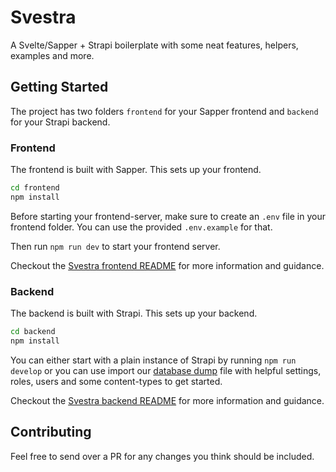 # Svestra

A Svelte/Sapper + Strapi boilerplate with some neat features, helpers, examples and more.

## Getting Started

The project has two folders `frontend` for your Sapper frontend and `backend` for your Strapi backend.


### Frontend

The frontend is built with Sapper. This sets up your frontend.
```bash
cd frontend
npm install
```

Before starting your frontend-server, make sure to create an `.env` file in
your frontend folder. You can use the provided `.env.example` for that.

Then run `npm run dev` to start your frontend server.

Checkout the [Svestra frontend README](https://github.com/mutoco/svestra/tree/master/frontend) for more information and guidance.


### Backend

The backend is built with Strapi. This sets up your backend.

```bash
cd backend
npm install
```

You can either start with a plain instance of Strapi by running `npm run develop` or you can use import our [database dump](https://github.com/mutoco/svestra/tree/master/backend) file with helpful settings, roles, users and some content-types to get started.

Checkout the [Svestra backend README](https://github.com/mutoco/svestra/tree/master/backend) for more information and guidance.

## Contributing

Feel free to send over a PR for any changes you think should be included.
